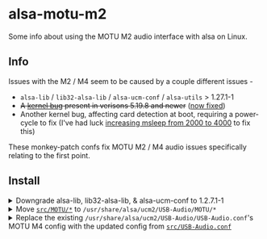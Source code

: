 # alsa-motu-m2
Some info about using the MOTU M2 audio interface with alsa on Linux.

## Info
Issues with the M2 / M4 seem to be caused by a couple different issues -
- `alsa-lib` / `lib32-alsa-lib` / `alsa-ucm-conf` / `alsa-utils` > 1.27.1-1
- ~~A [kernel bug](https://bugzilla.kernel.org/show_bug.cgi?id=216500) present in verisons 5.19.8 and newer~~ ([now fixed](https://bugzilla.kernel.org/attachment.cgi?id=301839&action=edit))
- Another kernel bug, affecting card detection at boot, requiring a power-cycle to fix (I've had luck [increasing msleep from 2000 to 4000](https://git.kernel.org/pub/scm/linux/kernel/git/torvalds/linux.git/tree/sound/usb/quirks.c?h=v5.15-rc1#n1128) to fix this)

These monkey-patch confs fix MOTU M2 / M4 audio issues specifically relating to the first point. 

## Install

<details><summary>Downgrade alsa-lib, lib32-alsa-lib, & alsa-ucm-conf to 1.2.7.1-1</code></summary>
<br />

- downgrade ([github](https://github.com/archlinux-downgrade/downgrade) / [AUR](https://aur.archlinux.org/packages/downgrade))
<br /></details>

<details><summary>Move <a href="src/MOTU"><code>src/MOTU/*</code></a> to <code>/usr/share/alsa/ucm2/USB-Audio/MOTU/*</code></summary>
<p>

```diff
/usr/share/alsa/ucm2/USB-Audio/MOTU/M4.conf
/usr/share/alsa/ucm2/USB-Audio/MOTU/M4-HiFi.conf
+/usr/share/alsa/ucm2/USB-Audio/MOTU/M2.conf
+/usr/share/alsa/ucm2/USB-Audio/MOTU/M2-HiFi.conf
```

</p>
</details>
<details><summary>Replace the existing <code>/usr/share/alsa/ucm2/USB-Audio/USB-Audio.conf</code>'s MOTU M4 config with the updated config from <a href="src/USB-Audio.conf"><code>src/USB-Audio.conf</code></a></summary>
<p>

```diff
@@ -67,1 +83,1 @@
-If.M4 {
-	Condition {
-		Type String
-		Haystack "${CardComponents}"
-		Needle "USB07fd:000b"
-	}
-	True.Define.ProfileName "MOTU/M4"
+If.Motu {
+  Condition {
+    Type String
+    Haystack "${CardComponents}"
+    Needle "USB07fd:000b"
+  }
+  True.If.M4 {
+    Condition {
+      Type String
+      Haystack "${CardLongName}"
+      Needle "MOTU M4"
+    }
+    True.Define.ProfileName "MOTU/M4"
+    False.Define.ProfileName "MOTU/M2"
+  }
}
```

</p>
</details>

